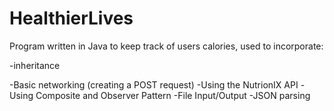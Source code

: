 # HealthierLives

Program written in Java to keep track of users calories, used to incorporate:

-inheritance

-Basic networking (creating a POST request)
-Using the NutrionIX API
-Using Composite and Observer Pattern
-File Input/Output
-JSON parsing
